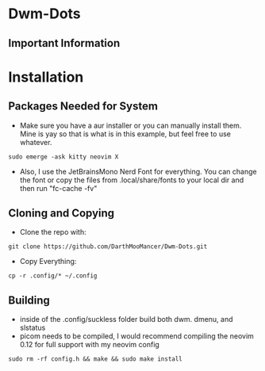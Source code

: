 # Dwm-Dots
Important Information
---------------------

# Installation

Packages Needed for System
--------------------------
- Make sure you have a aur installer or you can manually install them. Mine is yay so that is what is in this example, but feel free to use whatever.

```
sudo emerge -ask kitty neovim X
```
- Also, I use the JetBrainsMono Nerd Font for everything. You can change the font or copy the files from .local/share/fonts to your local dir and then run "fc-cache -fv"

Cloning and Copying
-------------------

- Clone the repo with:
```
git clone https://github.com/DarthMooMancer/Dwm-Dots.git
```
- Copy Everything:
```
cp -r .config/* ~/.config
```

Building
--------

- inside of the .config/suckless folder build both dwm. dmenu, and slstatus
- picom needs to be compiled, I would recommend compiling the neovim 0.12 for full support with my neovim config

```
sudo rm -rf config.h && make && sudo make install
```
